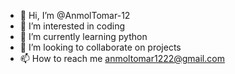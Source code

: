 - 👋 Hi, I’m @AnmolTomar-12
- 👀 I’m interested in coding
- 🌱 I’m currently learning python
- 💞️ I’m looking to collaborate on projects
- 📫 How to reach me anmoltomar1222@gmail.com 
  
<!---
AnmolTomar-12/AnmolTomar-12 is a ✨ special ✨ repository because its `README.md` (this file) appears on your GitHub profile.
You can click the Preview link to take a look at your changes.
--->
